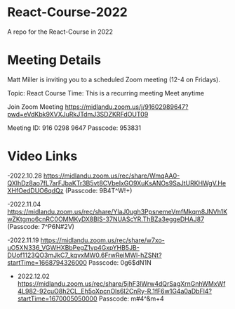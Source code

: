 # React-Course-2022
A repo for the React-Course in 2022




# Meeting Details
Matt Miller is inviting you to a scheduled Zoom meeting (12-4 on Fridays).

Topic: React Course
Time: This is a recurring meeting Meet anytime

Join Zoom Meeting
https://midlandu.zoom.us/j/91602989647?pwd=eVdKbk9XVXJuRkJTdmJ3SDZKRFdOUT09

Meeting ID: 916 0298 9647
Passcode: 953831
# Video Links
  -2022.10.28 https://midlandu.zoom.us/rec/share/WmqAA0-QXlhDz8ao7fL7arFJbaKTr3B5vt8CVbeIxGO9XuKsANOs9SaJtURKHWgV.HeXHfOedDUO6qdQz (Passcode: 9B4T^W!+)

  -2022.11.04 https://midlandu.zoom.us/rec/share/YlaJ0ugh3PpsnemeVmfMkqm8JNVh1KwZKtgmo6cnRC0OMMKyDX8BlS-37NUAScYR.ThBZa3eggeDHAJ87 (Passcode: 7^P6N#2V)
  
  -2022.11.19 https://midlandu.zoom.us/rec/share/w7xo-uO5XN336_VGWHXBbPegZ1vp4GxpYHB5JB-DUof1123QO3mJkC7_kqvxMW0.6FrwReiMWl-hZSNt?startTime=1668794326000
Passcode: 0g6$dN1N

  - 2022.12.02 https://midlandu.zoom.us/rec/share/5jhF3lWrw4dQrSagXrnGnhWMxWf4L982-92cuO8h2CL_Eh5oXpcnOls6I2CnRy-R.1fF6w1G4a0aDbFl4?startTime=1670005050000
Passcode: m#4^&m+4

